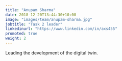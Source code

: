 ```yaml
---
title: "Anupam Sharma"
date: 2018-12-20T13:44:30+10:00
image: "images/team/anupam-sharma.jpg"
jobtitle: "Task 2 leader"
linkedinurl: "https://www.linkedin.com/in/axs455"
promoted: true
weight: 2
---
```


Leading the development of the digital twin.
